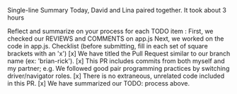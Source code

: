 Single-line Summary
Today, David and Lina paired together. It took about 3 hours

Reflect and summarize on your process for each TODO item :
First, we checked our REVIEWS and COMMENTS on app.js
Next, we worked on the code in app.js.
Checklist (before submitting, fill in each set of square brackets with an 'x')
[x] We have titled the Pull Request similar to our branch name (ex: 'brian-rick').
[x] This PR includes commits from both myself and my partner; e.g. We followed good pair programming practices by switching driver/navigator roles.
[x] There is no extraneous, unrelated code included in this PR.
[x] We have summarized our TODO: process above.